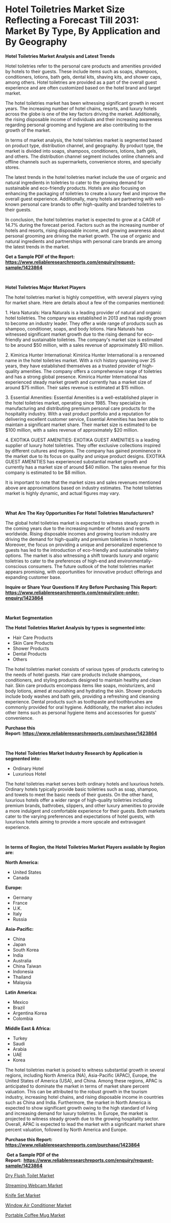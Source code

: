 <p><h1>Hotel Toiletries Market Size Reflecting a Forecast Till 2031: Market By Type, By Application and By Geography</h1></p><p><strong>Hotel Toiletries Market Analysis and Latest Trends</strong></p>
<p><p>Hotel toiletries refer to the personal care products and amenities provided by hotels to their guests. These include items such as soaps, shampoos, conditioners, lotions, bath gels, dental kits, shaving kits, and shower caps, among others. Hotel toiletries are provided as a part of the overall guest experience and are often customized based on the hotel brand and target market.</p><p>The hotel toiletries market has been witnessing significant growth in recent years. The increasing number of hotel chains, resorts, and luxury hotels across the globe is one of the key factors driving the market. Additionally, the rising disposable income of individuals and their increasing awareness regarding personal grooming and hygiene are also contributing to the growth of the market.</p><p>In terms of market analysis, the hotel toiletries market is segmented based on product type, distribution channel, and geography. By product type, the market is divided into soaps, shampoos, conditioners, lotions, bath gels, and others. The distribution channel segment includes online channels and offline channels such as supermarkets, convenience stores, and specialty stores.</p><p>The latest trends in the hotel toiletries market include the use of organic and natural ingredients in toiletries to cater to the growing demand for sustainable and eco-friendly products. Hotels are also focusing on enhancing the packaging of toiletries to create a luxury feel and improve the overall guest experience. Additionally, many hotels are partnering with well-known personal care brands to offer high-quality and branded toiletries to their guests.</p><p>In conclusion, the hotel toiletries market is expected to grow at a CAGR of 14.7% during the forecast period. Factors such as the increasing number of hotels and resorts, rising disposable income, and growing awareness about personal grooming are driving the market growth. The use of organic and natural ingredients and partnerships with personal care brands are among the latest trends in the market.</p></p>
<p><strong>Get a Sample PDF of the Report:&nbsp; <a href="https://www.reliableresearchreports.com/enquiry/request-sample/1423864">https://www.reliableresearchreports.com/enquiry/request-sample/1423864</a></strong></p>
<p>&nbsp;</p>
<p><strong>Hotel Toiletries Major Market Players</strong></p>
<p><p>The hotel toiletries market is highly competitive, with several players vying for market share. Here are details about a few of the companies mentioned:</p><p>1. Hara Naturals: Hara Naturals is a leading provider of natural and organic hotel toiletries. The company was established in 2013 and has rapidly grown to become an industry leader. They offer a wide range of products such as shampoo, conditioner, soaps, and body lotions. Hara Naturals has witnessed significant market growth due to the rising demand for eco-friendly and sustainable toiletries. The company's market size is estimated to be around $50 million, with a sales revenue of approximately $10 million.</p><p>2. Kimirica Hunter International: Kimirica Hunter International is a renowned name in the hotel toiletries market. With a rich history spanning over 25 years, they have established themselves as a trusted provider of high-quality amenities. The company offers a comprehensive range of toiletries and has a strong global presence. Kimirica Hunter International has experienced steady market growth and currently has a market size of around $75 million. Their sales revenue is estimated at $15 million.</p><p>3. Essential Amenities: Essential Amenities is a well-established player in the hotel toiletries market, operating since 1985. They specialize in manufacturing and distributing premium personal care products for the hospitality industry. With a vast product portfolio and a reputation for delivering excellent customer service, Essential Amenities has been able to maintain a significant market share. Their market size is estimated to be $100 million, with a sales revenue of approximately $20 million.</p><p>4. EXOTIKA GUEST AMENITIES: EXOTIKA GUEST AMENITIES is a leading supplier of luxury hotel toiletries. They offer exclusive collections inspired by different cultures and regions. The company has gained prominence in the market due to its focus on quality and unique product designs. EXOTIKA GUEST AMENITIES has experienced substantial market growth and currently has a market size of around $40 million. The sales revenue for this company is estimated to be $8 million.</p><p>It is important to note that the market sizes and sales revenues mentioned above are approximations based on industry estimates. The hotel toiletries market is highly dynamic, and actual figures may vary.</p></p>
<p>&nbsp;</p>
<p><strong>What Are The Key Opportunities For Hotel Toiletries Manufacturers?</strong></p>
<p><p>The global hotel toiletries market is expected to witness steady growth in the coming years due to the increasing number of hotels and resorts worldwide. Rising disposable incomes and growing tourism industry are driving the demand for high-quality and premium toiletries in hotels. Moreover, the focus on providing a unique and personalized experience to guests has led to the introduction of eco-friendly and sustainable toiletry options. The market is also witnessing a shift towards luxury and organic toiletries to cater to the preferences of high-end and environmentally-conscious consumers. The future outlook of the hotel toiletries market appears promising, with opportunities for innovative product offerings and expanding customer base.</p></p>
<p><strong>Inquire or Share Your Questions If Any Before Purchasing This Report: <a href="https://www.reliableresearchreports.com/enquiry/pre-order-enquiry/1423864">https://www.reliableresearchreports.com/enquiry/pre-order-enquiry/1423864</a></strong></p>
<p>&nbsp;</p>
<p><strong>Market Segmentation</strong></p>
<p><strong>The Hotel Toiletries Market Analysis by types is segmented into:</strong></p>
<p><ul><li>Hair Care Products</li><li>Skin Care Products</li><li>Shower Products</li><li>Dental Products</li><li>Others</li></ul></p>
<p><p>The hotel toiletries market consists of various types of products catering to the needs of hotel guests. Hair care products include shampoos, conditioners, and styling products designed to maintain healthy and clean hair. Skin care products encompass items like soaps, moisturizers, and body lotions, aimed at nourishing and hydrating the skin. Shower products include body washes and bath gels, providing a refreshing and cleansing experience. Dental products such as toothpaste and toothbrushes are commonly provided for oral hygiene. Additionally, the market also includes other items such as personal hygiene items and accessories for guests' convenience.</p></p>
<p><strong>Purchase this Report:&nbsp;<a href="https://www.reliableresearchreports.com/purchase/1423864">https://www.reliableresearchreports.com/purchase/1423864</a></strong></p>
<p>&nbsp;</p>
<p><strong>The Hotel Toiletries Market Industry Research by Application is segmented into:</strong></p>
<p><ul><li>Ordinary Hotel</li><li>Luxurious Hotel</li></ul></p>
<p><p>The hotel toiletries market serves both ordinary hotels and luxurious hotels. Ordinary hotels typically provide basic toiletries such as soap, shampoo, and towels to meet the basic needs of their guests. On the other hand, luxurious hotels offer a wider range of high-quality toiletries including premium brands, bathrobes, slippers, and other luxury amenities to provide a more indulgent and comfortable experience for their guests. Both markets cater to the varying preferences and expectations of hotel guests, with luxurious hotels aiming to provide a more upscale and extravagant experience.</p></p>
<p>&nbsp;</p>
<p><strong>In terms of Region, the Hotel Toiletries Market Players available by Region are:</strong></p>
<p>
    <p> <strong> North America: </strong>
        <ul>
            <li>United States</li>
            <li>Canada</li>
        </ul>
        </p> 
    <p> <strong> Europe: </strong>
        <ul>
            <li>Germany</li>
            <li>France</li>
            <li>U.K.</li>
            <li>Italy</li>
            <li>Russia</li>
        </ul>
        </p> 
    <p> <strong> Asia-Pacific: </strong>
        <ul>
            <li>China</li>
            <li>Japan</li>
            <li>South Korea</li>
            <li>India</li>
            <li>Australia</li>
            <li>China Taiwan</li>
            <li>Indonesia</li>
            <li>Thailand</li>
            <li>Malaysia</li>
        </ul>
        </p> 
    <p> <strong> Latin America: </strong>
        <ul>
            <li>Mexico</li>
            <li>Brazil</li>
            <li>Argentina Korea</li>
            <li>Colombia</li>
        </ul>
        </p> 
    <p> <strong> Middle East & Africa: </strong>
        <ul>
            <li>Turkey</li>
            <li>Saudi</li>
            <li>Arabia</li>
            <li>UAE</li>
            <li>Korea</li>
        </ul>
    </p>
    </p>
<p><p>The hotel toiletries market is poised to witness substantial growth in several regions, including North America (NA), Asia-Pacific (APAC), Europe, the United States of America (USA), and China. Among these regions, APAC is anticipated to dominate the market in terms of market share percent valuation. This can be attributed to the robust growth in the tourism industry, increasing hotel chains, and rising disposable income in countries such as China and India. Furthermore, the market in North America is expected to show significant growth owing to the high standard of living and increasing demand for luxury toiletries. In Europe, the market is projected to witness steady growth due to the growing hospitality sector. Overall, APAC is expected to lead the market with a significant market share percent valuation, followed by North America and Europe.</p></p>
<p><strong>Purchase this Report: <a href="https://www.reliableresearchreports.com/purchase/1423864">https://www.reliableresearchreports.com/purchase/1423864</a></strong></p>
<p>&nbsp;<strong>Get a Sample PDF of the Report:&nbsp;&nbsp;<a href="https://www.reliableresearchreports.com/enquiry/request-sample/1423864">https://www.reliableresearchreports.com/enquiry/request-sample/1423864</a></strong></p>
<p><strong></strong></p>
<p><p><a href="https://github.com/rahu1501/Market-Research-Report-List-2/blob/main/dry-flush-toilet-market.md">Dry Flush Toilet Market</a></p><p><a href="https://github.com/gshchiplitsov/Market-Research-Report-List-2/blob/main/streaming-webcam-market.md">Streaming Webcam Market</a></p><p><a href="https://github.com/rahu1503/Market-Research-Report-List-2/blob/main/knife-set-market.md">Knife Set Market</a></p><p><a href="https://github.com/rahu1502/Market-Research-Report-List-2/blob/main/window-air-conditioner-market.md">Window Air Conditioner Market</a></p><p><a href="https://github.com/rahu1505/Market-Research-Report-List-2/blob/main/portable-coffee-mug-market.md">Portable Coffee Mug Market</a></p></p>